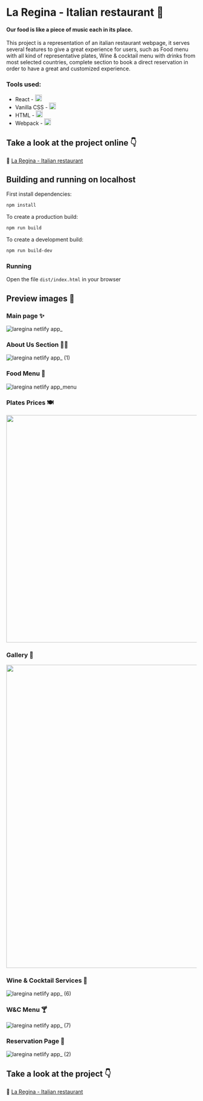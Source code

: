 # La Regina - Italian restaurant 🍝
#### Our food is like a piece of music each in its place.

This project is a representation of an italian restaurant webpage, it serves several features to give a great experience for users,
such as Food menu with all kind of representative plates, Wine & cocktail menu with drinks from most selected countries,
complete section to book a direct reservation in order to have a great and customized experience.

### Tools used:
- React - <img src="https://skills.thijs.gg/icons?i=react" width="18px">
- Vanilla CSS - <img src="https://skills.thijs.gg/icons?i=css" width="18px">
- HTML - <img src="https://skills.thijs.gg/icons?i=html" width="18px">
- Webpack - <img src="https://skills.thijs.gg/icons?i=webpack" width="18px">

## Take a look at the project online 👇

🔗 [La Regina - Italian restaurant](https://laregina.netlify.app/)

##

## Building and running on localhost

First install dependencies:

```sh
npm install
```

To create a production build:

```sh
npm run build
```

To create a development build:

```sh
npm run build-dev
```

### Running

Open the file `dist/index.html` in your browser

## Preview images 👀

### Main page ✨
![laregina netlify app_](https://user-images.githubusercontent.com/96636507/191565100-bfbb3c6c-8d11-45c7-80b3-3698ec281d9c.png)

### About Us Section 👩‍🍳
![laregina netlify app_ (1)](https://user-images.githubusercontent.com/96636507/191569048-e41bda7f-744e-4dd4-9c31-d508dde45820.jpg)

### Food Menu 🥗
![laregina netlify app_menu](https://user-images.githubusercontent.com/96636507/191570033-b6eb45c2-1a53-4389-a73f-42dc8cf064c8.jpg)

### Plates Prices 🍽
<img src="https://user-images.githubusercontent.com/96636507/191577943-aa0e5998-0eac-4315-b5ca-2394cebfff22.png" width="600px">

### Gallery 🍲
<img src="https://user-images.githubusercontent.com/96636507/191576348-7eea5949-d517-43ca-a4da-0c58a84e6737.jpg" width="800px">

### Wine & Cocktail Services 🍷
![laregina netlify app_ (6)](https://user-images.githubusercontent.com/96636507/191576893-33904ce1-88fc-41fb-a223-24b272580c00.png)

### W&C Menu 🍸
![laregina netlify app_ (7)](https://user-images.githubusercontent.com/96636507/191577381-9a8e77df-5745-4dd4-8c0e-6a58d02e9877.png)

### Reservation Page 📖
![laregina netlify app_ (2)](https://user-images.githubusercontent.com/96636507/191575671-7fe61a8b-a6c0-4f3e-a746-d48d7ddcf2e7.jpg)

## Take a look at the project 👇

🔗 [La Regina - Italian restaurant](https://laregina.netlify.app/)
